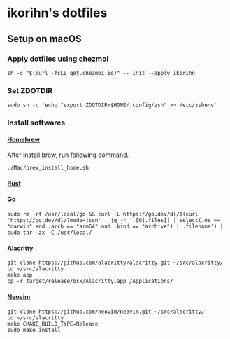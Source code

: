 # ikorihn's dotfiles

## Setup on macOS

### Apply dotfiles using chezmoi

```shell
sh -c "$(curl -fsLS get.chezmoi.io)" -- init --apply ikorihn
```

### Set ZDOTDIR

```shell
sudo sh -c 'echo "export ZDOTDIR=$HOME/.config/zsh" >> /etc/zshenv'
```

### Install softwares

#### [Homebrew](https://brew.sh/)

After install brew, run following command.

```shell
./Mac/brew_install_home.sh
```

#### [Rust](https://www.rust-lang.org/tools/install)

#### [Go](https://go.dev/learn/)

```shell
sudo rm -rf /usr/local/go && curl -L https://go.dev/dl/$(curl 'https://go.dev/dl/?mode=json' | jq -r '.[0].files[] | select(.os == "darwin" and .arch == "arm64" and .kind == "archive") | .filename') | sudo tar -zx -C /usr/local/
```

#### [Alacritty](https://github.com/alacritty/alacritty)

```shell
git clone https://github.com/alacritty/alacritty.git ~/src/alacritty/
cd ~/src/alacritty
make app
cp -r target/release/osx/Alacritty.app /Applications/
```

#### [Neovim](https://neovim.io)

```shell
git clone https://github.com/neovim/neovim.git ~/src/alacritty/
cd ~/src/alacritty
make CMAKE_BUILD_TYPE=Release
sudo make install
```
